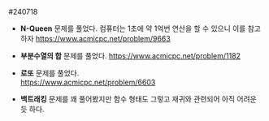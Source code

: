 #240718

- **N-Queen** 문제를 풀었다. 컴퓨터는 1초에 약 1억번 연산을 할 수 있으니 이를 참고하자
https://www.acmicpc.net/problem/9663  

- **부분수열의 합** 문제를 풀었다. 
https://www.acmicpc.net/problem/1182  

- **로또** 문제를 풀었다.  
https://www.acmicpc.net/problem/6603  

- **백트래킹** 문제를 꽤 풀어봤지만 함수 형태도 그렇고 재귀와 관련되어 아직 어려운 듯 하다.  